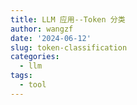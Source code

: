 ```yaml
---
title: LLM 应用--Token 分类
author: wangzf
date: '2024-06-12'
slug: token-classification
categories:
  - llm
tags:
  - tool
---
```

